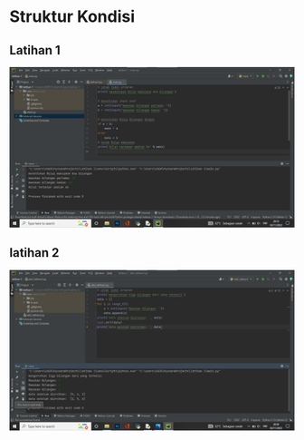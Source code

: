 # Struktur Kondisi
## Latihan 1
![Gambar 1](lab2/lab2_latihan1.png)
## latihan 2
![Gambar 2](lab2/lab2_latihan2.png)
